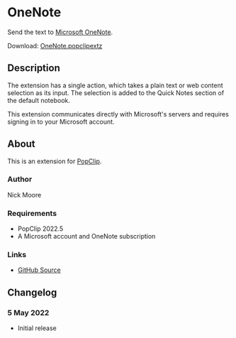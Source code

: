 # OneNote

Send the text to [Microsoft OneNote](https://onenote.com/).

Download: [OneNote.popclipextz](https://github.com/pilotmoon/PopClip-Extensions/raw/master/extensions/OneNote.popclipextz)

## Description

<!-- <img src="https://raw.githubusercontent.com/pilotmoon/PopClip-Extensions/master/source/OneNote.popclipext/OneNote-demo.gif" width="480px"> -->

The extension has a single action, which takes a plain text or web content selection as its input. The selection is added to the Quick Notes section of the default notebook.

This extension communicates directly with Microsoft's servers and requires signing in to your Microsoft account.

## About

This is an extension for [PopClip](https://pilotmoon.com/popclip/).

### Author

Nick Moore

### Requirements

* PopClip 2022.5
* A Microsoft account and OneNote subscription

### Links

<!-- * [Forum Page](#) -->
* [GitHub Source](https://github.com/pilotmoon/PopClip-Extensions/tree/master/source/OneNote.popclipext)
  
## Changelog

### 5 May 2022

* Initial release
